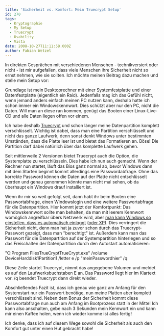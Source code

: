 ```yaml
---
title: 'Sicherheit vs. Komfort: Mein Truecrypt Setup'
id: 270
tags:
  - Kryptographie
  - My Setup
  - Truecrypt
  - Usability
  - Vista
date: 2008-10-27T11:11:58.000Z
author: Fabian Wetzel
---
```


In direkten Gesprächen mit verschiedenen Menschen - technikversiert oder nicht - ist mir aufgefallen, dass viele Menschen ihre Sicherheit nicht so ernst nehmen, wie sie sollten. Ich möchte meinen Beitrag dazu machen und stelle mein Setup vor:

Grundlage ist mein Desktoprechner mit einer Systemfestplatte und einer Datenfestplatte (eigentlich ein Raid). Jedenfalls mag ich das Gefühl nicht, wenn jemand anders einfach meinen PC nutzen kann, deshalb hatte ich schon immer ein Windowskennwort. Dies schützt aber nur den PC, nicht die Daten. Will man an diese ran kommen, genügt das Booten einer Linux-Live-CD und alle Daten liegen offen vor einem.

Ich habe deshalb [Truecrypt](http://www.truecrypt.org/) und schon länger meine Datenpartition komplett verschlüsselt. Wichtig ist dabei, dass man eine Partition verschlüsselt und nicht das ganze Laufwerk, denn sonst denkt Windows unter bestimmten Umständen, dass die Platte leer ist und bietet das Formatieren an. Böse! Die Partition darf dabei natürlich über das komplette Laufwerk gehen.

Seit mittlerweile 2 Versionen bietet Truecrypt auch die Option, die Systemplatte zu verschlüsseln. Dies habe ich nun auch gemacht. Wenn der Rechner nun startet, läuft das Bios ganz normal ab, bevor Windows dann mit dem Starten beginnt kommt allerdings eine Passwordabfrage. Ohne das korrekte Password können die Daten auf der Platte nicht entschlüsselt werden und genau genommen könnte man nicht mal sehen, ob da überhaupt ein Windows drauf installiert ist.

Wenn ihr mir so weit gefolgt seit, dann habt ihr beim Booten eine Passwortabfrage, einen Windowslogin und eine weitere Passwortabfrage für die Datenpartition. Hier kommt jetzt der Komfortpunkt: Das Windowskennwort sollte man behalten, da man mit leerem Kennwort womöglich angreifbar übers Netzwerk wird, aber [man kann Windows so einstellen, dass es automatisch einloggt](http://www.tippscout.de/windows-vista-automatisch-anmelden_tipp_3640.html) ([oder XP](http://www.windows-tweaks.info/html/anmeldung.html)). Dies verringert die Sicherheit nicht, denn man hat ja zuvor schon durch das Truecrypt-Passwort gezeigt, dass man "berechtigt" ist. Außerdem kann man das Passwort für die Datenpartition auf der Systempartition hinterlegen und so das Freischalten der Datenpartition durch den Autostart automatisieren:

"C:Program FilesTrueCryptTrueCrypt.exe" /volume DeviceHarddisk1Partition1 /letter e /p "meinPasswordhier" /q

Diese Zeile startet Truecrypt, nimmt das angegebene Volumen und meldet es auf den Laufwerksbuchstaben E an. Das Password liegt hier im Klartext vor. /q beendet Truecrypt dann direkt wieder.

Abschließendes Fazit ist, dass ich genau wie ganz am Anfang für den Systemstart nur ein Passwort benötige, nun meine Platten aber komplett verschlüsselt sind. Neben dem Bonus der Sicherheit kommt diese Passwortabfrage nun auch am Anfang im Bootprozess statt in der Mitte! Ich kann also anschalten, gebe nach 3 Sekunden mein Kennwort ein und kann mir einen Kaffee holen, wenn ich wieder komme ist alles fertig!

Ich denke, dass ich auf diesem Wege sowohl die Sicherheit als auch den Komfort gut unter einen Hut gebracht habe!

